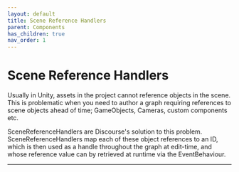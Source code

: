 ```yaml
---
layout: default
title: Scene Reference Handlers
parent: Components
has_children: true
nav_order: 1
---
```


# Scene Reference Handlers



Usually in Unity, assets in the project cannot reference objects in the scene. This is problematic when you need to author a graph requiring references to scene objects ahead of time; GameObjects, Cameras, custom components etc. 

SceneReferenceHandlers are Discourse's solution to this problem. SceneReferenceHandlers map each of these object references to an ID, which is then used as a handle throughout the graph at edit-time, and whose reference value can by retrieved at runtime via the EventBehaviour.

---

